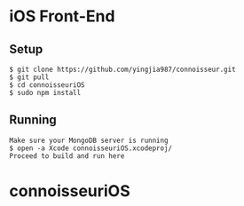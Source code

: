 # iOS Front-End

## Setup
```
$ git clone https://github.com/yingjia987/connoisseur.git
$ git pull
$ cd connoisseuriOS
$ sudo npm install
```

## Running
```
Make sure your MongoDB server is running
$ open -a Xcode connoisseuriOS.xcodeproj/
Proceed to build and run here
```
# connoisseuriOS
